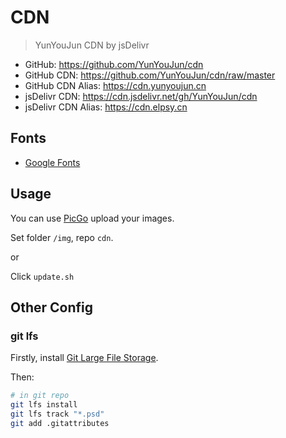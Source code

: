 # CDN

> YunYouJun CDN by jsDelivr

- GitHub: <https://github.com/YunYouJun/cdn>
- GitHub CDN: <https://github.com/YunYouJun/cdn/raw/master>
- GitHub CDN Alias: <https://cdn.yunyoujun.cn>
- jsDelivr CDN: <https://cdn.jsdelivr.net/gh/YunYouJun/cdn>
- jsDelivr CDN Alias: <https://cdn.elpsy.cn>

## Fonts

- [Google Fonts](https://fonts.google.com/)

## Usage

You can use [PicGo](https://github.com/Molunerfinn/PicGo) upload your images.

Set folder `/img`, repo `cdn`.

or

Click `update.sh`

## Other Config

### git lfs

Firstly, install [Git Large File Storage](https://git-lfs.github.com/).

Then:

```sh
# in git repo
git lfs install
git lfs track "*.psd"
git add .gitattributes
```